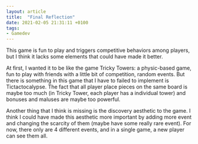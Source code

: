 ```yaml
---
layout: article
title:  "Final Reflection"
date: 2021-02-05 21:31:11 +0100
tags:
- Gamedev
---
```


This game is fun to play and triggers competitive behaviors among players, but I think it lacks some elements that could have made it better.

At first, I wanted it to be like the game Tricky Towers: a physic-based game, fun to play with friends with a little bit of competition, random events. But there is something in this game that I have to failed to implement is Tictactocalypse. The fact that all player place pieces on the same board is maybe too much (in Tricky Tower, each player has a individual tower) and bonuses and maluses are maybe too powerful.

Another thing that I think is missing is the discovery aesthetic to the game. I think I could have made this aesthetic more important by adding more event and changing the scarcity of them (maybe have some really rare event). For now, there only are 4 different events, and in a single game, a new player can see them all.
